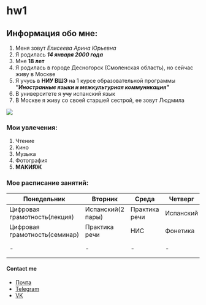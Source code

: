 # hw1
## Информация обо мне:
1. Меня зовут *Елисеева Арина Юрьевна*
2. Я родилась ***14 января 2000 года***
3. Мне **18 лет**
4. Я родилась в городе Десногорск (Смоленская область), но сейчас живу в Москве
5. Я учусь в **НИУ ВШЭ** на 1 курсе образовательной программы ***"Иностранные языки и межкультурная коммуникация"***
6. В университете я ~~учу~~ испанский язык
7. В Москве я живу со своей старшей сестрой, ее зовут Людмила

![](https://pp.userapi.com/c824604/v824604938/941cd/lFRvx4TslvI.jpg)
### Мои увлечения:
1. Чтение
2. Кино
3. Музыка
4. Фотография
5. **МАКИЯЖ**

### Мое расписание занятий:
|Понедельник|Вторник|Среда|Четверг|Пятница|Суббота|
|-----------|-------|-----|-------|-------|-------|
|Цифровая грамотность(лекция)|Испанский(2 пары)|Практика речи|Испанский|Англиский(видео)|Грамматика|
|Цифровая грамотность(семинар)|Практика речи|НИС|Фонетика|Литература Великобритании(семинар)|Грамматика|
|-|-|-|-|Литература Великобритании(лекция)|Латынь|

#### Contact me
* [Почта](mailto:ayueliseeva@edu.hse.ru)
* [Telegram](https://t.me/arinaeliseeva)
* [VK](https://vk.com/id208463993)
